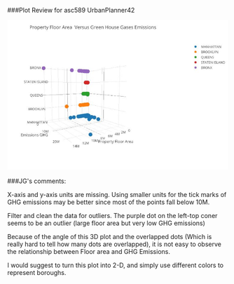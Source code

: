 ###Plot Review for asc589  UrbanPlanner42


![Alt text](Review1_asc589.JPG)


###JG's comments:

X-axis and y-axis units are missing. Using smaller units for the tick marks of GHG emissions may be better since most of the points fall below 10M.

Filter and clean the data for outliers. The purple dot on the left-top coner seems to be an outlier (large floor area but very low GHG emissions) 

Because of the angle of this 3D plot and the overlapped dots (Which is really hard to tell how many dots are overlapped), it is not easy to observe the relationship between Floor area and GHG Emissions.

I would suggest to turn this plot into 2-D, and simply use different colors to represent boroughs.
